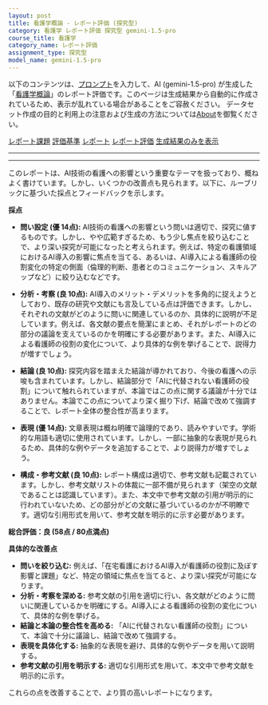 ```yaml
---
layout: post
title: 看護学概論 - レポート評価 (探究型)
category: 看護学 レポート評価 探究型 gemini-1.5-pro
course_title: 看護学
category_name: レポート評価
assignment_type: 探究型
model_name: gemini-1.5-pro
---
```


以下のコンテンツは、[プロンプト](https://github.com/takedatoshiyuki/synthetic_assignments/tree/main/generated/看護学/gemini-1.5-pro/prompt_レポート評価-探究型.md)を入力して、AI (gemini-1.5-pro) が生成した「[看護学概論](/contents/看護学/)」のレポート評価です。このページは生成結果から自動的に作成されているため、表示が乱れている場合があることをご容赦ください。
データセット作成の目的と利用上の注意および生成の方法については[About](/About)を御覧ください。

[レポート課題](../レポート課題-探究型)
[評価基準](../評価基準-探究型)
[レポート](../レポート-探究型)
[レポート評価](../レポート評価-探究型)
[生成結果のみを表示](https://github.com/takedatoshiyuki/synthetic_assignments/tree/main/generated/看護学/gemini-1.5-pro/レポート評価-探究型.md)
  

***
***
  
このレポートは、AI技術の看護への影響という重要なテーマを扱っており、概ねよく書けています。しかし、いくつかの改善点も見られます。以下に、ルーブリックに基づいた採点とフィードバックを示します。

**採点**

* **問い設定 (優 14点):** AI技術の看護への影響という問いは適切で、探究に値するものです。しかし、やや広範すぎるため、もう少し焦点を絞り込むことで、より深い探究が可能になったと考えられます。例えば、特定の看護領域におけるAI導入の影響に焦点を当てる、あるいは、AI導入による看護師の役割変化の特定の側面（倫理的判断、患者とのコミュニケーション、スキルアップなど）に絞り込むなどです。

* **分析・考察 (良 10点):** AI導入のメリット・デメリットを多角的に捉えようとしており、既存の研究や文献にも言及している点は評価できます。しかし、それぞれの文献がどのように問いに関連しているのか、具体的に説明が不足しています。例えば、各文献の要点を簡潔にまとめ、それがレポートのどの部分の議論を支えているのかを明確にする必要があります。また、AI導入による看護師の役割の変化について、より具体的な例を挙げることで、説得力が増すでしょう。

* **結論 (良 10点):** 探究内容を踏まえた結論が導かれており、今後の看護への示唆も含まれています。しかし、結論部分で「AIに代替されない看護師の役割」について触れられていますが、本論ではこの点に関する議論が十分ではありません。本論でこの点についてより深く掘り下げ、結論で改めて強調することで、レポート全体の整合性が高まります。

* **表現 (優 14点):** 文章表現は概ね明確で論理的であり、読みやすいです。学術的な用語も適切に使用されています。しかし、一部に抽象的な表現が見られるため、具体的な例やデータを追加することで、より説得力が増すでしょう。

* **構成・参考文献 (良 10点):** レポート構成は適切で、参考文献も記載されています。しかし、参考文献リストの体裁に一部不備が見られます（架空の文献であることは認識しています）。また、本文中で参考文献の引用が明示的に行われていないため、どの部分がどの文献に基づいているのかが不明瞭です。適切な引用形式を用いて、参考文献を明示的に示す必要があります。

**総合評価：良 (58点 / 80点満点)**

**具体的な改善点**

* **問いを絞り込む:**  例えば、「在宅看護におけるAI導入が看護師の役割に及ぼす影響と課題」など、特定の領域に焦点を当てると、より深い探究が可能になります。
* **分析・考察を深める:** 参考文献の引用を適切に行い、各文献がどのように問いに関連しているかを明確にする。AI導入による看護師の役割の変化について、具体的な例を挙げる。
* **結論と本論の整合性を高める:**  「AIに代替されない看護師の役割」について、本論で十分に議論し、結論で改めて強調する。
* **表現を具体化する:** 抽象的な表現を避け、具体的な例やデータを用いて説明する。
* **参考文献の引用を明示する:** 適切な引用形式を用いて、本文中で参考文献を明示的に示す。


これらの点を改善することで、より質の高いレポートになります。
